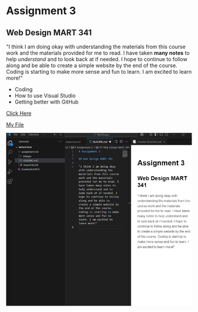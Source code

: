 # Assignment 3

## Web Design MART 341

"I think I am doing okay with understanding the materials from this course work and the materials provided for me to read. I have taken **many notes** to help *understand* and to look back at if needed. I hope to continue to follow along and be able to create a simple website by the end of the course. Coding is starting to make more sense and fun to learn. I am excited to learn more!"

- Coding
- How to use Visual Studio
- Getting better with GitHub

[Click Here](https://google.com)

[My File](./responses.txt)

![Screenshot](./images/Screenshot.PNG)
